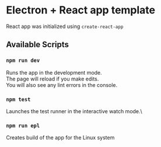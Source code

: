 # Electron + React app template

React app was initialized using `create-react-app`

## Available Scripts

### `npm run dev`

Runs the app in the development mode.\
The page will reload if you make edits.\
You will also see any lint errors in the console.

### `npm test`

Launches the test runner in the interactive watch mode.\

### `npm run epl`

Creates build of the app for the Linux system
